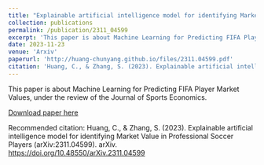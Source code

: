 ```yaml
---
title: "Explainable artificial intelligence model for identifying Market Value in Professional Soccer Players"
collection: publications
permalink: /publication/2311_04599
excerpt: 'This paper is about Machine Learning for Predicting FIFA Player Market Values, under the review of the Journal of Sports Economics.'
date: 2023-11-23
venue: 'Arxiv'
paperurl: 'http://huang-chunyang.github.io/files/2311.04599.pdf'
citation: 'Huang, C., & Zhang, S. (2023). Explainable artificial intelligence model for identifying Market Value in Professional Soccer Players (arXiv:2311.04599). arXiv. https://doi.org/10.48550/arXiv.2311.04599'
---
```

This paper is about Machine Learning for Predicting FIFA Player Market Values, under the review of the Journal of Sports Economics.

[Download paper here](http://academicpages.github.io/files/2311.04599.pdf)

Recommended citation: Huang, C., & Zhang, S. (2023). Explainable artificial intelligence model for identifying Market Value in Professional Soccer Players (arXiv:2311.04599). arXiv. https://doi.org/10.48550/arXiv.2311.04599

